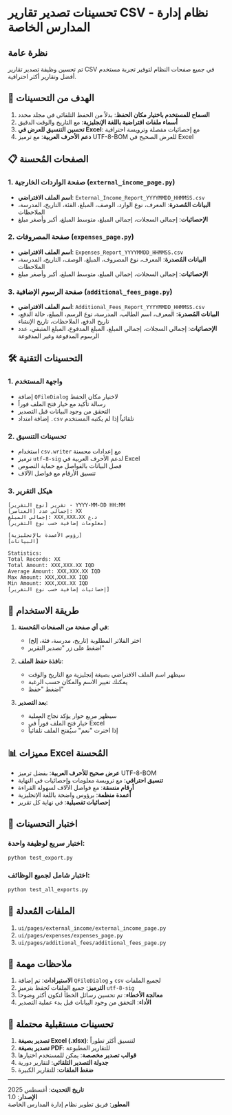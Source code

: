 # تحسينات تصدير تقارير CSV - نظام إدارة المدارس الخاصة

## نظرة عامة

تم تحسين وظيفة تصدير تقارير CSV في جميع صفحات النظام لتوفير تجربة مستخدم أفضل وتقارير أكثر احترافية.

## 🎯 الهدف من التحسينات

1. **السماح للمستخدم باختيار مكان الحفظ**: بدلاً من الحفظ التلقائي في مجلد محدد
2. **أسماء ملفات افتراضية باللغة الإنجليزية**: مع التاريخ والوقت الدقيق
3. **تحسين التنسيق للعرض في Excel**: مع إحصائيات مفصلة وترويسة احترافية
4. **دعم الأحرف العربية**: مع ترميز UTF-8-BOM للعرض الصحيح في Excel

## 📋 الصفحات المُحسنة

### 1. صفحة الواردات الخارجية (`external_income_page.py`)
- **اسم الملف الافتراضي**: `External_Income_Report_YYYYMMDD_HHMMSS.csv`
- **البيانات المُصدرة**: المعرف، نوع الوارد، الوصف، المبلغ، الفئة، التاريخ، المدرسة، الملاحظات
- **الإحصائيات**: إجمالي السجلات، إجمالي المبلغ، متوسط المبلغ، أكبر وأصغر مبلغ

### 2. صفحة المصروفات (`expenses_page.py`)
- **اسم الملف الافتراضي**: `Expenses_Report_YYYYMMDD_HHMMSS.csv`
- **البيانات المُصدرة**: المعرف، نوع المصروف، المبلغ، الوصف، التاريخ، المدرسة، الملاحظات
- **الإحصائيات**: إجمالي السجلات، إجمالي المبلغ، متوسط المبلغ، أكبر وأصغر مبلغ

### 3. صفحة الرسوم الإضافية (`additional_fees_page.py`)
- **اسم الملف الافتراضي**: `Additional_Fees_Report_YYYYMMDD_HHMMSS.csv`
- **البيانات المُصدرة**: المعرف، اسم الطالب، المدرسة، نوع الرسم، المبلغ، حالة الدفع، تاريخ الدفع، الملاحظات، تاريخ الإنشاء
- **الإحصائيات**: إجمالي السجلات، إجمالي المبلغ، المبلغ المدفوع، المبلغ المتبقي، عدد الرسوم المدفوعة وغير المدفوعة

## 🛠️ التحسينات التقنية

### 1. واجهة المستخدم
- إضافة `QFileDialog` لاختيار مكان الحفظ
- رسالة تأكيد مع خيار فتح الملف فوراً
- التحقق من وجود البيانات قبل التصدير
- إضافة امتداد `.csv` تلقائياً إذا لم يكتبه المستخدم

### 2. تحسينات التنسيق
- استخدام `csv.writer` مع إعدادات محسنة
- ترميز `utf-8-sig` لدعم الأحرف العربية في Excel
- فصل البيانات بالفواصل مع حماية النصوص
- تنسيق الأرقام مع فواصل الآلاف

### 3. هيكل التقرير
```csv
تقرير [نوع التقرير] - YYYY-MM-DD HH:MM
إجمالي عدد [العناصر]: XX
إجمالي المبلغ: XXX,XXX.XX د.ع
[معلومات إضافية حسب نوع التقرير]

[رؤوس الأعمدة بالإنجليزية]
[البيانات]

Statistics:
Total Records: XX
Total Amount: XXX,XXX.XX IQD
Average Amount: XXX,XXX.XX IQD
Max Amount: XXX,XXX.XX IQD
Min Amount: XXX,XXX.XX IQD
[إحصائيات إضافية حسب نوع التقرير]
```

## 🚀 طريقة الاستخدام

1. **في أي صفحة من الصفحات المُحسنة**:
   - اختر الفلاتر المطلوبة (تاريخ، مدرسة، فئة، إلخ)
   - اضغط على زر "تصدير التقرير"

2. **نافذة حفظ الملف**:
   - سيظهر اسم الملف الافتراضي بصيغة إنجليزية مع التاريخ والوقت
   - يمكنك تغيير الاسم والمكان حسب الرغبة
   - اضغط "حفظ"

3. **بعد التصدير**:
   - سيظهر مربع حوار يؤكد نجاح العملية
   - خيار فتح الملف فوراً في Excel
   - إذا اخترت "نعم" سيُفتح الملف تلقائياً

## 📊 مميزات Excel المُحسنة

- **عرض صحيح للأحرف العربية**: بفضل ترميز UTF-8-BOM
- **تنسيق احترافي**: مع ترويسة معلومات وإحصائيات في النهاية
- **أرقام منسقة**: مع فواصل الآلاف لسهولة القراءة
- **أعمدة منظمة**: برؤوس واضحة باللغة الإنجليزية
- **إحصائيات تفصيلية**: في نهاية كل تقرير

## 🧪 اختبار التحسينات

### اختبار سريع لوظيفة واحدة:
```bash
python test_export.py
```

### اختبار شامل لجميع الوظائف:
```bash
python test_all_exports.py
```

## 📁 الملفات المُعدلة

1. `ui/pages/external_income/external_income_page.py`
2. `ui/pages/expenses/expenses_page.py`
3. `ui/pages/additional_fees/additional_fees_page.py`

## 📝 ملاحظات مهمة

1. **الاستيرادات**: تم إضافة `QFileDialog` و `csv` لجميع الملفات
2. **الترميز**: جميع الملفات تُحفظ بترميز `utf-8-sig`
3. **معالجة الأخطاء**: تم تحسين رسائل الخطأ لتكون أكثر وضوحاً
4. **الأداء**: التحقق من وجود البيانات قبل بدء عملية التصدير

## 🔮 تحسينات مستقبلية محتملة

1. **تصدير بصيغة Excel (.xlsx)**: لتنسيق أكثر تطوراً
2. **تصدير بصيغة PDF**: للتقارير المطبوعة
3. **قوالب تصدير مخصصة**: يمكن للمستخدم اختيارها
4. **جدولة التصدير التلقائي**: لتقارير دورية
5. **ضغط الملفات**: للتقارير الكبيرة

---

**تاريخ التحديث**: أغسطس 2025  
**الإصدار**: 1.0  
**المطور**: فريق تطوير نظام إدارة المدارس الخاصة

